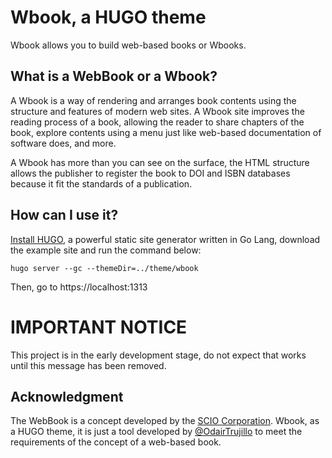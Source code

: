 # Wbook, a HUGO theme
Wbook allows you to build web-based books or Wbooks.

## What is a WebBook or a Wbook?
A Wbook is a way of rendering and arranges book contents using the structure and features of modern web sites. A Wbook site improves the reading process of a book, allowing the reader to share chapters of the book, explore contents using a menu just like web-based documentation of software does, and more.

A Wbook has more than you can see on the surface, the HTML structure allows the publisher to register the book to DOI and ISBN databases because it fit the standards of a publication.

## How can I use it?
[Install HUGO](https://gohugo.io/getting-started/installing/), a powerful static site generator written in Go Lang, download the example site and run the command below:

```
hugo server --gc --themeDir=../theme/wbook
```

Then, go to https://localhost:1313

# IMPORTANT NOTICE
This project is in the early development stage, do not expect that works until this message has been removed.

## Acknowledgment
The WebBook is a concept developed by the [SCIO Corporation](https://sciocorp.org). Wbook, as a HUGO theme, it is just a tool developed by [@OdairTrujillo](https://odair.dev) to meet the requirements of the concept of a web-based book.
